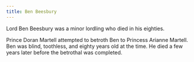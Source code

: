 ```yaml
---
title: Ben Beesbury
---
```


Lord Ben Beesbury was a minor lordling who died in his eighties.

Prince Doran Martell attempted to betroth Ben to Princess Arianne Martell. Ben was blind, toothless, and eighty years old at the time. He died a few years later before the betrothal was completed. 


